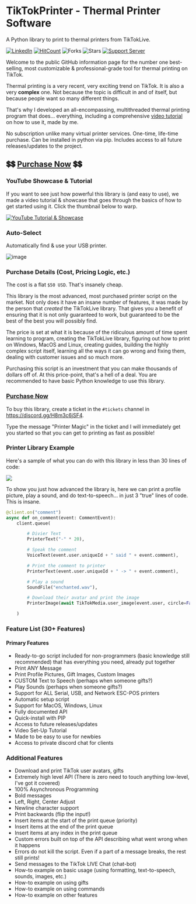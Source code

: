 TikTokPrinter - Thermal Printer Software
==================
A Python library to print to thermal printers from TikTokLive.

[![LinkedIn](https://img.shields.io/badge/LinkedIn-0077B5?style=for-the-badge&logo=linkedin&logoColor=white&style=flat-square)](https://www.linkedin.com/in/isaac-kogan-5a45b9193/ )
[![HitCount](https://hits.dwyl.com/isaackogan/TikTokPrinter.svg?style=flat)](http://hits.dwyl.com/isaackogan/TikTokLive)
![Forks](https://img.shields.io/github/forks/isaackogan/TikTokPrinter)
![Stars](https://img.shields.io/github/stars/isaackogan/TikTokPrinter)
[![Support Server](https://img.shields.io/discord/831349828578574346.svg?color=7289da&logo=discord&style=flat-square)](https://discord.gg/JwW8UwfUmC)

Welcome to the public GitHub information page for the number one best-selling, most customizable & professional-grade tool for thermal printing on TikTok.

Thermal printing is a very recent, very exciting trend on TikTok. It is also a very **complex** one. Not because the topic is difficult in and of itself, but because people want so many different things.

That's why I developed an all-encompassing, multithreaded thermal printing program that does... everything, including a comprehensive [video tutorial](https://www.youtube.com/watch?v=NeapS5Jn_oo) on how to use it, made by me.

No subscription unlike many virtual printer services. One-time, life-time purchase. Can be installed in python via pip. Includes access to all future releases/updates to the project.

## 💲💲 [Purchase Now](#how-to-purchase) 💲💲

### YouTube Showcase & Tutorial

If you want to see just how powerful this library is (and easy to use), we made a video tutorial & showcase
that goes through the basics of how to get started using it. Click the thumbnail below to warp.

[![YouTube Tutorial & Showcase](https://i.imgur.com/UoIrSwr.png)](https://www.youtube.com/watch?v=NeapS5Jn_oo)

### Auto-Select

Automatically find & use your USB printer.

![image](https://user-images.githubusercontent.com/65869106/166118006-7c3ccdff-4dc7-48d6-b581-99f28b5e643f.png)

### Purchase Details (Cost, Pricing Logic, etc.)

The cost is a flat `$50 USD`. That's insanely cheap.

This library is the most advanced, most purchased printer script on the market. Not only does it have an insane number of features, it was made by the person that _created_
the TikTokLive library. That gives you a benefit of ensuring that it is not only guaranteed to work, but guaranteed to be the best of the best you will possibly find.

The price is set at what it is because of the ridiculous amount of time spent learning to program, creating the TikTokLive library, figuring out how to print on Windows, MacOS and Linux, creating guides, building the
highly complex script itself, learning all the ways it can go wrong and fixing them, dealing with customer issues and so much more.

Purchasing this script is an investment that you can make thousands of dollars off of. At this price-point, that's a hell of a deal. You are recommended to have basic Python knowledge to use this library.

### [Purchase Now](https://discord.gg/H8m3c6jSF4)

To buy this library, create a ticket in the `#tickets` channel in https://discord.gg/H8m3c6jSF4.

Type the message "Printer Magic" in the ticket and I will immediately get you started so that you can get to printing as fast as possible!

### Printer Library Example

Here's a sample of what you can do with this library in less than 30 lines of code:

![](https://github.com/isaackogan/TikTokLive/raw/master/.github/RESOURCES/printer.gif)

To show you just how advanced the library is, here we can print a profile picture, play a sound, and do text-to-speech... in just 3 "true" lines of code. This is insane.

```py
@client.on("comment")
async def on_comment(event: CommentEvent):
    client.queue(

        # Divier Text
        PrinterText("-" * 20),

        # Speak the comment
        VoiceText(event.user.uniqueId + " said " + event.comment),

        # Print the comment to printer
        PrinterText(event.user.uniqueId + " -> " + event.comment),

        # Play a sound
        SoundFile("enchanted.wav"),

        # Download their avatar and print the image
        PrinterImage(await TikTokMedia.user_image(event.user, circle=False))

    )
```

### Feature List (30+ Features)

#### Primary Features

- Ready-to-go script included for non-programmers (basic knowledge still recommended) that has everything you need, already put together
- Print ANY Message
- Print Profile Pictures, Gift Images, Custom Images
- CUSTOM Text to Speech (perhaps when someone gifts?)
- Play Sounds (perhaps when someone gifts?)
- Support for ALL Serial, USB, and Network ESC-POS printers
- Automatic setup script
- Support for MacOS, Windows, Linux
- Fully documented API
- Quick-install with PIP
- Access to future releases/updates
- Video Set-Up Tutorial
- Made to be easy to use for newbies
- Access to private discord chat for clients

### Additional Features

- Download and print TikTok user avatars, gifts
- Extremely high level API (There is zero need to touch anything low-level, I've got it covered)
- 100% Asynchronous Programming
- Bold messages
- Left, Right, Center Adjust
- Newline character support
- Print backwards (flip the input!)
- Insert items at the start of the print queue (priority)
- Insert items at the end of the print queue
- Insert items at any index in the print queue
- Custom errors built on top of the API describing what went wrong when it happens
- Errors do not kill the script. Even if a part of a message breaks, the rest still prints!
- Send messages to the TikTok LIVE Chat (chat-bot)
- How-to example on basic usage (using formatting, text-to-speech, sounds, images, etc.)
- How-to example on using gifts
- How-to example on using commands
- How-to example on other features


